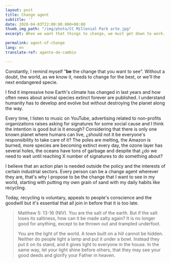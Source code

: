 ```yaml
---
layout: post
title: Change agent
subtitle: ''
date: 2020-04-03T22:00:00.000+00:00
thumb_img_path: "/img/photo/CC Millenial Park arte.jpg"
excerpt: When we want that things to change, we must get down to work.

permalink: agent-of-change
lang: en
translate-ref: agente-de-cambio

---
```

Constantly, I remind myself "**be** the change that you want to see". Without a doubt, the world, as we know it, needs to change for the best, or we'll the next endangered specie.

I find it impressive how Earth's climate has changed in last years and how often news about animal species extinct forever are published. I understand humanity has to develop and evolve but without destroying the planet along the way.

Every time, I listen to music on YouTube, advertising related to non-profits organizations raises asking for signatures for some social cause and I think the intention is good but is it enough? Considering that there is only one known planet where humans can live, ¿should not it be everyone's responsibility to take care of it? The poles are melting, the Amazon is burned, more species are becoming extinct every day, the ozone layer has several holes, the oceans have tons of garbage and despite that ¿do we need to wait until reaching X number of signatures to do something about?

I believe that an action plan is needed outside the policy and the interests of certain industrial sectors. Every person can be a change agent wherever they are, that's why I propose to be the change that I want to see in my world, starting with putting my own grain of sand with my daily habits like recycling.

Today, recycling is voluntary, appeals to people's conscience and the goodwill but it's essential that all join in before that it is too late. 

> Matthew 5: 13-16 (NIV). You are the salt of the earth. But if the salt loses its saltiness, how can it be made salty again? It is no longer good for anything, except to be thrown out and trampled underfoot.
>
> You are the light of the world. A town built on a hill cannot be hidden. Neither do people light a lamp and put it under a bowl. Instead they put it on its stand, and it gives light to everyone in the house. In the same way, let your light shine before others, that they may see your good deeds and glorify your Father in heaven.
